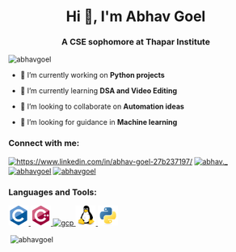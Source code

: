 <h1 align="center">Hi 👋, I'm Abhav Goel</h1>
<h3 align="center">A CSE sophomore at Thapar Institute</h3>

<p align="left"> <img src="https://komarev.com/ghpvc/?username=abhavgoel&label=Profile%20views&color=0e75b6&style=flat" alt="abhavgoel" /> </p>

- 🔭 I’m currently working on **Python projects**

- 🌱 I’m currently learning **DSA and Video Editing**

- 👯 I’m looking to collaborate on **Automation ideas**

- 🤝 I’m looking for guidance in **Machine learning**

<h3 align="left">Connect with me:</h3>
<p align="left">
<a href="https://linkedin.com/in/abhav-goel-27b237197/" target="blank"><img align="center" src="https://raw.githubusercontent.com/rahuldkjain/github-profile-readme-generator/master/src/images/icons/Social/linked-in-alt.svg" alt="https://www.linkedin.com/in/abhav-goel-27b237197/" height="30" width="40" /></a>
<a href="https://instagram.com/abhav._" target="blank"><img align="center" src="https://raw.githubusercontent.com/rahuldkjain/github-profile-readme-generator/master/src/images/icons/Social/instagram.svg" alt="abhav._" height="30" width="40" /></a>
<a href="https://www.codechef.com/users/abhavgoel" target="blank"><img align="center" src="https://cdn.jsdelivr.net/npm/simple-icons@3.1.0/icons/codechef.svg" alt="abhavgoel" height="30" width="40" /></a>
<a href="https://codeforces.com/profile/abhavgoel" target="blank"><img align="center" src="https://cdn.jsdelivr.net/npm/simple-icons@3.0.1/icons/codeforces.svg" alt="abhavgoel" height="30" width="40" /></a>
</p>

<h3 align="left">Languages and Tools:</h3>
<p align="left"> <a href="https://www.cprogramming.com/" target="_blank"> <img src="https://raw.githubusercontent.com/devicons/devicon/master/icons/c/c-original.svg" alt="c" width="40" height="40"/> </a> <a href="https://www.w3schools.com/cpp/" target="_blank"> <img src="https://raw.githubusercontent.com/devicons/devicon/master/icons/cplusplus/cplusplus-original.svg" alt="cplusplus" width="40" height="40"/> </a> <a href="https://cloud.google.com" target="_blank"> <img src="https://www.vectorlogo.zone/logos/google_cloud/google_cloud-icon.svg" alt="gcp" width="40" height="40"/> </a> <a href="https://www.linux.org/" target="_blank"> <img src="https://raw.githubusercontent.com/devicons/devicon/master/icons/linux/linux-original.svg" alt="linux" width="40" height="40"/> </a> <a href="https://www.python.org" target="_blank"> <img src="https://raw.githubusercontent.com/devicons/devicon/master/icons/python/python-original.svg" alt="python" width="40" height="40"/> </a> </p>

<p>&nbsp;<img align="center" src="https://github-readme-stats.vercel.app/api?username=abhavgoel&show_icons=true&locale=en" alt="abhavgoel" /></p>
